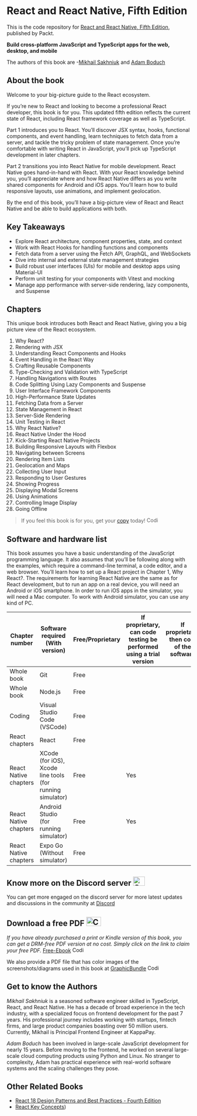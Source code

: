# React and React Native, Fifth Edition
This is the code repository for [React and React Native, Fifth Edition](https://www.packtpub.com/product/react-and-react-native-fifth-edition/9781805127307), published by Packt.

**Build cross-platform JavaScript and TypeScript apps for the web, desktop, and mobile**

The authors of this book are -[Mikhail Sakhniuk](https://www.linkedin.com/in/m-sakhniuk) and [Adam Boduch](https://ca.linkedin.com/in/boduch)

## About the book

Welcome to your big-picture guide to the React ecosystem.

If you’re new to React and looking to become a professional React developer, this book is for you. This updated fifth edition reflects the current state of React, including React framework coverage as well as TypeScript.

Part 1 introduces you to React. You’ll discover JSX syntax, hooks, functional components, and event handling, learn techniques to fetch data from a server, and tackle the tricky problem of state management. Once you’re comfortable with writing React in JavaScript, you’ll pick up TypeScript development in later chapters.

Part 2 transitions you into React Native for mobile development. React Native goes hand-in-hand with React. With your React knowledge behind you, you’ll appreciate where and how React Native differs as you write shared components for Android and iOS apps. You’ll learn how to build responsive layouts, use animations, and implement geolocation.

By the end of this book, you’ll have a big-picture view of React and React Native and be able to build applications with both.


## Key Takeaways
- Explore React architecture, component properties, state, and context
- Work with React Hooks for handling functions and components
- Fetch data from a server using the Fetch API, GraphQL, and WebSockets
- Dive into internal and external state management strategies
- Build robust user interfaces (UIs) for mobile and desktop apps using Material-UI
- Perform unit testing for your components with Vitest and mocking
- Manage app performance with server-side rendering, lazy components, and Suspense


## Chapters

This unique book introduces both React and React Native, giving you a big picture view of the React ecosystem.

1. Why React?
2. Rendering with JSX
3. Understanding React Components and Hooks
4. Event Handling in the React Way
5. Crafting Reusable Components
6. Type-Checking and Validation with TypeScript
7. Handling Navigations with Routes
8. Code Splitting Using Lazy Components and Suspense
9. User Interface Framework Components
10. High-Performance State Updates
11. Fetching Data from a Server
12. State Management in React
13. Server-Side Rendering
14. Unit Testing in React
15. Why React Native?
16. React Native Under the Hood
17. Kick-Starting React Native Projects
18. Building Responsive Layouts with Flexbox
19. Navigating between Screens
20. Rendering Item Lists
21. Geolocation and Maps
22. Collecting User Input
23. Responding to User Gestures
24. Showing Progress
25. Displaying Modal Screens
26. Using Animations
27. Controlling Image Display
28. Going Offline




> If you feel this book is for you, get your [copy](https://www.amazon.in/React-Native-cross-platform-JavaScript-TypeScript-ebook/dp/B0CQTK654D/ref=sr_1_1?crid=2KR8KU1YBQP5E&dib=eyJ2IjoiMSJ9.o-Es1lhVSsnEs4VpLxSmUQ.AWi0NwC_D0brsleZA-mt6yDStZbezkRaYj9GuSB9mvM&dib_tag=se&keywords=9781805127307&qid=1713863818&sprefix=978-1805127307%2Caps%2C222&sr=8-1) today! <img alt="Coding" height="15" width="35"  src="https://media.tenor.com/ex_HDD_k5P8AAAAi/habbo-habbohotel.gif">


## Software and hardware list

This book assumes you have a basic understanding of the JavaScript programming language. It also assumes that you’ll be following along with the examples, which require a command-line terminal, a code editor, and a web browser. You’ll learn how to set up a React project in Chapter 1, Why React?.
The requirements for learning React Native are the same as for React development, but to run an app on a real device, you will need an Android or iOS smartphone. In order to run iOS apps in the simulator, you will need a Mac computer. To work with Android simulator, you can use any kind of PC.

| Chapter number     | Software required (With version)                                   | Free/Proprietary | If proprietary, can code testing be performed using a trial version | If proprietary, then cost of the software | Download links to the software                        | Hardware specifications                              | OS required           |
|--------------------|------------------------------------------------------------------------|-------------------|--------------------------------------------------------------------|-------------------------------------------|------------------------------------------------------|-----------------------------------------------------|-----------------------|
| Whole book         | Git                                                                    | Free              |                                                                        |                                           | [Download](https://git-scm.com/downloads)              | MacOS, Linux, Windows                               |
| Whole book         | Node.js                                                                | Free              |                                                                        |                                           | [Download](https://nodejs.org/en)                     | MacOS, Linux, Windows                               |
| Coding             | Visual Studio Code (VSCode)                                           | Free              |                                                                        |                                           | [Download](https://code.visualstudio.com/)           | MacOS, Linux, Windows                               |
| React chapters     | React                                                                  | Free              |                                                                        |                                           | [Download](https://react.dev/learn/start-a-new-react-project) | MacOS, Linux, Windows                               |
| React Native chapters | XCode (for iOS), Xcode line tools (for running simulator)             | Free              | Yes                                                                    |                                           | [MacOS App Store](#)                                 | Apple Mac (Macbook, iMac, MacMini)                  | MacOS                 |
| React Native chapters | Android Studio (for running simulator)                               | Free              | Yes                                                                    |                                           | [Download](https://developer.android.com/studio)      | MacOS, Linux, Windows                               |
| React Native chapters | Expo Go (Without simulator)                                           | Free              |                                                                        |                                           | [Play Store](https://play.google.com/store) or [App Store](https://apps.apple.com/us/app/expo-go/id982107779) | iPhone or any Android smartphone                    | iOS or Android        |


## Know more on the Discord server <img alt="Coding" height="25" width="32"  src="https://cliply.co/wp-content/uploads/2021/08/372108630_DISCORD_LOGO_400.gif">
You can get more engaged on the discord server for more latest updates and discussions in the community at [Discord](https://packt.link/ReactAndReactNative5e)

## Download a free PDF <img alt="Coding" height="25" width="40" src="https://emergency.com.au/wp-content/uploads/2021/03/free.gif">

_If you have already purchased a print or Kindle version of this book, you can get a DRM-free PDF version at no cost. Simply click on the link to claim your free PDF._
[Free-Ebook](https://packt.link/free-ebook/9781805127307) <img alt="Coding" height="15" width="35"  src="https://media.tenor.com/ex_HDD_k5P8AAAAi/habbo-habbohotel.gif">

We also provide a PDF file that has color images of the screenshots/diagrams used in this book at [GraphicBundle](https://packt.link/gbp/9781805127307) <img alt="Coding" height="15" width="35"  src="https://media.tenor.com/ex_HDD_k5P8AAAAi/habbo-habbohotel.gif">


## Get to know the Authors
_Mikhail Sakhniuk_ is a seasoned software engineer skilled in TypeScript, React, and React Native. He has a decade of broad experience in the tech industry, with a specialized focus on frontend development for the past 7 years. His professional journey includes working with startups, fintech firms, and large product companies boasting over 50 million users. Currently, Mikhail is Principal Frontend Engineer at KappaPay.

_Adam Boduch_ has been involved in large-scale JavaScript development for nearly 15 years. Before moving to the frontend, he worked on several large-scale cloud computing products using Python and Linux. No stranger to complexity, Adam has practical experience with real-world software systems and the scaling challenges they pose.


## Other Related Books
- [React 18 Design Patterns and Best Practices - Fourth Edition](https://www.packtpub.com/product/react-18-design-patterns-and-best-practices-fourth-edition/9781803233109)
- [React Key Concepts](https://www.packtpub.com/product/react-key-concepts/9781803234502))
